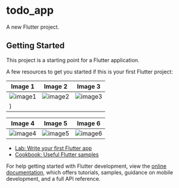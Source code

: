 # todo_app

A new Flutter project.

## Getting Started

This project is a starting point for a Flutter application.

A few resources to get you started if this is your first Flutter project:

| Image 1 | Image 2 | Image 3 |
| ------- | ------- | ------- |
| ![image1](https://github.com/user-attachments/assets/6ef7dbd3-1454-4dd0-a452-ed82ef617abb) | ![image2](https://github.com/user-attachments/assets/caeba3ff-2a8b-45ed-b3de-f2478acb589f) | ![image3](https://github.com/user-attachments/assets/b33f7792-ef58-412f-8715-f79ca80fe73d)
) |

| Image 4 | Image 5 | Image 6 |
| ------- | ------- | ------- |
| ![image4](image4_url) | ![image5](image5_url) | ![image6](image6_url) |



- [Lab: Write your first Flutter app](https://docs.flutter.dev/get-started/codelab)
- [Cookbook: Useful Flutter samples](https://docs.flutter.dev/cookbook)

For help getting started with Flutter development, view the
[online documentation](https://docs.flutter.dev/), which offers tutorials,
samples, guidance on mobile development, and a full API reference.
